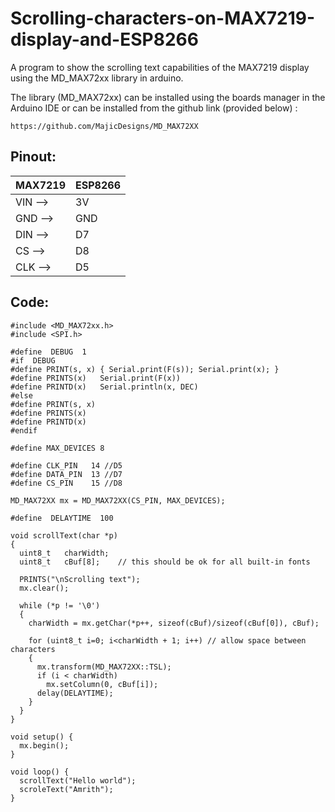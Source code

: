 # Scrolling-characters-on-MAX7219-display-and-ESP8266

A program to show the scrolling text capabilities of the MAX7219 display using the MD_MAX72xx library in arduino.

The library (MD_MAX72xx) can be installed using the boards manager in the Arduino IDE or can be installed from the github link (provided below) :

``` https://github.com/MajicDesigns/MD_MAX72XX ```

## Pinout:
| MAX7219  | ESP8266 |
| ------------- | ------------- |
| VIN -->  | 3V  |
| GND --> | GND  |
| DIN --> | D7 |
| CS --> | D8 |
| CLK --> | D5 |

## Code:
```
#include <MD_MAX72xx.h>
#include <SPI.h>

#define  DEBUG  1
#if  DEBUG
#define	PRINT(s, x)	{ Serial.print(F(s)); Serial.print(x); }
#define	PRINTS(x)	Serial.print(F(x))
#define	PRINTD(x)	Serial.println(x, DEC)
#else
#define	PRINT(s, x)
#define PRINTS(x)
#define PRINTD(x)
#endif

#define	MAX_DEVICES	8

#define CLK_PIN   14 //D5
#define DATA_PIN  13 //D7
#define CS_PIN    15 //D8

MD_MAX72XX mx = MD_MAX72XX(CS_PIN, MAX_DEVICES);

#define  DELAYTIME  100

void scrollText(char *p)
{
  uint8_t	charWidth;
  uint8_t	cBuf[8];	// this should be ok for all built-in fonts

  PRINTS("\nScrolling text");
  mx.clear();

  while (*p != '\0')
  {
    charWidth = mx.getChar(*p++, sizeof(cBuf)/sizeof(cBuf[0]), cBuf);

    for (uint8_t i=0; i<charWidth + 1; i++)	// allow space between characters
    {
      mx.transform(MD_MAX72XX::TSL);
      if (i < charWidth)
        mx.setColumn(0, cBuf[i]);
      delay(DELAYTIME);
    }
  }
}

void setup() {
  mx.begin();
}

void loop() {
  scrollText("Hello world");
  scroleText("Amrith");
}
